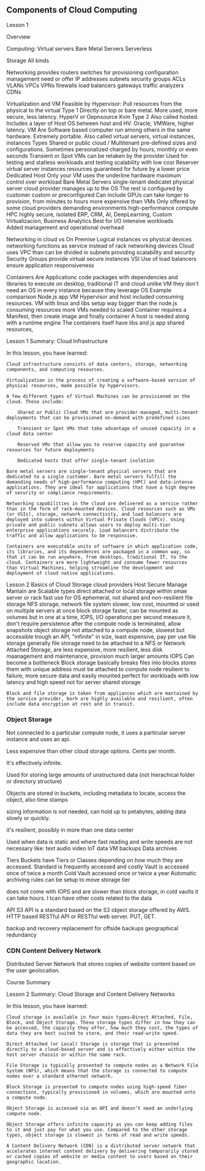 ## Components of Cloud Computing

Lesson 1

Overview

Computing:
    Virtual servers
    Bare Metal Servers
    Serverless

Storage
    All kinds

Networking
    provides
        routers
        switches
    for
        provisioning
        configuration
        management
    need or offer
        IP addresses
        subnets
        security groups
        ACLs
        VLANs 
        VPCs
        VPNs
        firewalls
        load balancers
        gateways
        traffic analyzers
        CDNs

Virtualization and VM
    Feasible by Hypervisor:
        Pull resources from the physical to the virtual
            Type 1
                Directly on top or bare metal.
                    More used, more secure, less latency. HyperV or Oepnsource Kvm
            Type 2
               Also called hosted. Includes a layer of Host OS between host and HV. Oracle, VMWare, higher latency.
    VM
        Are
            Software based computer run among others in the same hardware.
            Extremely portable.
            Also called virtual servers, virtual instances, instances
        Types
            Shared or public cloud / Multitenant
                pre-defined sizes and configurations. Sometimes personalized
                charged by hours, monthly or even seconds
            Transient or Spot VMs
                can be retaken by the provider
                Used for testing and statless workloads and testing scalability with low cosr
            Reserver virtual server instances
                resources guaranteed for future by a lower price
            Dedicated Host
                Only your VM uses the underline hardware
                maximum control over workload
    Bare Metal Servers
        single-tenant dedicatet physical server
        cloud provider manages up to the OS
        The rest is configured by customer
        custom or preconfigured
        Can include GPUs
        can take longer to provision, from minutes to hours
        more expensive than VMs
        Only offered by some cloud providers
        demanding environments
        high-performance compute HPC
        highly secure, isolated
    ERP, CRM, AI, DeepLearning, Custom Virtualizacion, Business Analytics
    Best for I/O intensive workloads  
    Added management and operational overhead

Networking in cloud vs On Premise
    Logical instances vs physical devices
    networking functions as service instead of rack networking devices
    Cloud uses VPC than can be divided in subnets providing scalability and security
    Security Groups provide virtual secure instances VSI 
    Use of load balancers ensure application responsiveness

Containers
    Are
        Applicationc code packages with dependencies and libraries to execute on desktop, traditional IT and cloud
        unlike VM they don't need an OS in every instance because they leverage OS
    Example comparison
        Node.js app
            VM
                Hypervisor and host included consuming resources.
                VM with linux and libs setup way bigger than the node.js consuming resources
                more VMs needed to scaled
            Container
                requires a Manifest, then create image and finally container
                A host is needed along with a runtime engine
                The containers itself have libs and js app
                shared resources, 

Lesson 1 Summary: Cloud Infrastructure

In this lesson, you have learned:

    Cloud infrastructure consists of data centers, storage, networking components, and computing resources.

    Virtualization is the process of creating a software-based version of physical resources, made possible by hypervisors. 

    A few different types of Virtual Machines can be provisioned on the cloud. These include:

        Shared or Public Cloud VMs that are provider-managed, multi-tenant deployments that can be provisioned on-demand with predefined sizes

        Transient or Spot VMs that take advantage of unused capacity in a cloud data center

        Reserved VMs that allow you to reserve capacity and guarantee resources for future deployments 

        Dedicated hosts that offer single-tenant isolation

    Bare metal servers are single-tenant physical servers that are dedicated to a single customer. Bare metal servers fulfill the demanding needs of high-performance computing (HPC) and data-intense applications. They are ideal for applications that have a high degree of security or compliance requirements.

    Networking capabilities in the cloud are delivered as a service rather than in the form of rack-mounted devices. Cloud resources such as VMs (or VSIs), storage, network connectivity, and load balancers are deployed into subnets within Virtual Private Clouds (VPCs). Using private and public subnets allows users to deploy multi-tier enterprise applications securely. Load balancers distribute the traffic and allow applications to be responsive.

    Containers are executable units of software in which application code, its libraries, and its dependences are packaged in a common way, so that it can be run anywhere, from desktops, traditional IT, to the cloud. Containers are more lightweight and consume fewer resources than Virtual Machines, helping streamline the development and deployment of cloud native applications. 

Lesson 2 Basics of Cloud Storage
    cloud providers
        Host
        Secure
        Manage
        Mantain
    are
        Scalable
    types
        direct attached
            or local storage
            within smae server or rack
            fast
            use for OS
            ephemeral, not shared and non-resilient
        file storage
            NFS storage, network file system
            slower, low cost, mounted or used on multiple servers at once
        block storage
            faster, can be mounted as volumes but in one at a time, IOPS, I/O operations per second measure it, don't require persistence after the compute node is terminated, allow snapshots
        object storage
            not attached to a compute node, slowest but accessible trough an API,  "infinite" in size, least expensive, pay per use
    file storage
        generally
            file storage need to be attached to a NFS or Network Attached Storage, are less expensive, more resilient, less disk maanagement and maintenance, provision much larger amounts
        IOPS
            Can become a bottleneck
    Block storage
        basically
            breaks files into blocks
            stores them with unique address
            must be attached to compute node
            resilient to failure, more secure data and easily mounted
            perfect for workloads with low latency and high speed
            not for server shared storage
   
    Block and file storage is taken from appliances which are mantained by the service provider, borh are highly available and resilient, often include data encryption at rest and in transit.
    
            

### Object Storage

Not connected to a particular compute node, it uses a particular server instance and uses an api.

Less expensive than other cloud storage options. Cents per month. 

It's effectively infinite.

Used for storing large amounts of unstructured data (not hierachical folder or directory structure)

Objects are stored in buckets, including metadata to locate, access the object, also time stamps

sizing information is not needed, can hold up to petabytes, adding data slowly or quickly.

it's resilient, possibly in more than one data center

Used when data is static and where fast reading and write speeds are not necessary like:
text
audio
video
IoT data
VM
backups
Data archives

Tiers
Buckets have Tiers or Classes depending on how much they are accessed. 
Standard is frequently accessed and costly
Vault is accessed once of twice a month
Cold Vault accessed once or twice a year
Automatic archiving rules can be setup to move storage tier 

does not come with IOPS and are slower than block storage, in cold vaults it can take hours. I tcan have other costs related to the data

API
S3 API is a standard based on the S3 object storage offered by AWS. HTTP based RESTful API or RESTful web server. PUT, GET.

backup and recovery
replacement for offside backups
geographical redundancy

### CDN Content Delivery Network
Distributed Server Network that stores copies of website content based on the user geolocation. 


Course Summary 

Lesson 2 Summary: Cloud Storage and Content Delivery Networks

In this lesson, you have learned:

    Cloud storage is available in four main types–Direct Attached, File, Block, and Object Storage. These storage types differ in how they can be accessed, the capacity they offer, how much they cost, the types of data they are best suited to store, and their read-write speed.

    Direct Attached (or Local) Storage is storage that is presented directly to a cloud-based server and is effectively either within the host server chassis or within the same rack.

    File Storage is typically presented to compute nodes as a Network File System (NFS), which means that the storage is connected to compute nodes over a standard ethernet network.

    Block Storage is presented to compute nodes using high-speed fiber connections, typically provisioned in volumes, which are mounted onto a compute node.  

    Object Storage is accessed via an API and doesn’t need an underlying compute node. 

    Object Storage offers infinite capacity as you can keep adding files to it and just pay for what you use. Compared to the other storage types, object storage is slowest in terms of read and write speeds. 

    A Content Delivery Network (CDN) is a distributed server network that accelerates internet content delivery by delivering temporarily stored or cached copies of website or media content to users based on their geographic location. 

    